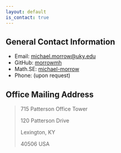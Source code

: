 ```yaml
---
layout: default
is_contact: true
---
```


## General Contact Information
* Email: [michael.morrow@uky.edu](mailto:michael.morrow@uky.edu)
* GitHub: [morrowmh](https://github.com/morrowmh)
* Math.SE: [michael-morrow](https://math.stackexchange.com/users/732532/michael-morrow)
* Phone: (upon request)

## Office Mailing Address
> 715 Patterson Office Tower
>
> 120 Patterson Drive
>
> Lexington, KY
>
> 40506 USA